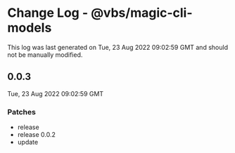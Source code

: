 # Change Log - @vbs/magic-cli-models

This log was last generated on Tue, 23 Aug 2022 09:02:59 GMT and should not be manually modified.

## 0.0.3
Tue, 23 Aug 2022 09:02:59 GMT

### Patches

- release
- release 0.0.2
- update

